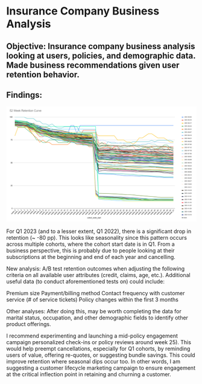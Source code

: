 # Insurance Company Business Analysis

## Objective: Insurance company business analysis looking at users, policies, and demographic data. Made business recommendations given user retention behavior.

## Findings:

<img src="52_week_retention_curve.PNG" alt="52 Week Retention Curve">

For Q1 2023 (and to a lesser extent, Q1 2022), there is a significant drop in retention (~ -80 pp). This looks like seasonality since this pattern occurs across multiple cohorts, where the cohort start date is in Q1. From a business perspective, this is probably due to people looking at their subscriptions at the beginning and end of each year and cancelling.

New analysis: A/B test retention outcomes when adjusting the following criteria on all available user attributes (credit, claims, age, etc.). Additional useful data (to conduct aforementioned tests on) could include:

Premium size
Payment/billing method 
Contact frequency with customer service (# of service tickets)
Policy changes within the first 3 months

Other analyses: After doing this, may be worth completing the data for marital status, occupation, and other demographic fields to identify other product offerings. 

I recommend experimenting and launching a mid-policy engagement campaign personalized check-ins or policy reviews around week 25). This would help preempt cancellations, especially for Q1 cohorts, by reminding users of value, offering re-quotes, or suggesting bundle savings. This could improve retention where seasonal dips occur too. In other words, I am suggesting a customer lifecycle marketing campaign to ensure engagement at the critical inflection point in retaining and churning a customer. 

